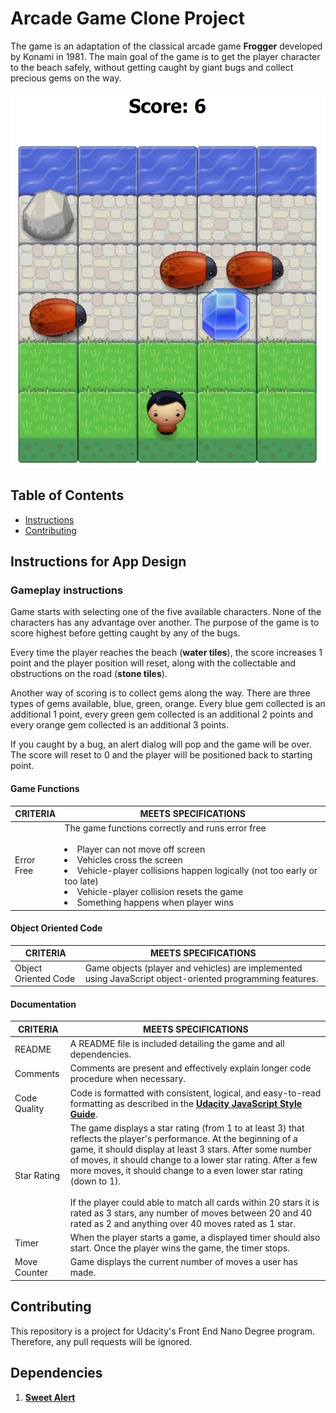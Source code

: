 # Arcade Game Clone Project

The game is an adaptation of the classical arcade game **Frogger** developed by Konami in 1981. The main goal of the game is to get the player character to the beach safely, without getting caught by giant bugs and collect precious gems on the way.

<p align="center">
  <img src="images/game_screen_cap.png">
</p>

## Table of Contents

* [Instructions](#instructions)
* [Contributing](#contributing)

## Instructions for App Design

### Gameplay instructions

Game starts with selecting one of the five available characters. None of the characters has any advantage over another. The purpose of the game is to score highest before getting caught by any of the bugs.

Every time the player reaches the beach (**water tiles**), the score increases 1 point and the player position will reset, along with the collectable and obstructions on the road (**stone tiles**).

Another way of scoring is to collect gems along the way. There are three types of gems available, blue, green, orange. Every blue gem collected is an additional 1 point, every green gem collected is an additional 2 points and every orange gem collected is an additional 3 points.

If you caught by a bug, an alert dialog will pop and the game will be over. The score will reset to 0 and the player will be positioned back to starting point.

#### Game Functions

|  CRITERIA| MEETS SPECIFICATIONS   |
|---|---|
| Error Free |  The game functions correctly and runs error free <br><br> <li> Player can not move off screen <br> <li> Vehicles cross the screen <li> Vehicle-player collisions happen logically (not too early or too late) <li> Vehicle-player collision resets the game <li> Something happens when player wins |

#### Object Oriented Code

|  CRITERIA| MEETS SPECIFICATIONS   |
|---|---|
| Object Oriented Code |  Game objects (player and vehicles) are implemented using JavaScript object-oriented programming features. |

#### Documentation

|  CRITERIA| MEETS SPECIFICATIONS   |
|---|---|
| README  |  A README file is included detailing the game and all dependencies. |
| Comments  |  Comments are present and effectively explain longer code procedure when necessary. |
| Code Quality  |  Code is formatted with consistent, logical, and easy-to-read formatting as described in the [**Udacity JavaScript Style Guide**](http://udacity.github.io/frontend-nanodegree-styleguide/javascript.html).  |
| Star Rating  |  The game displays a star rating (from 1 to at least 3) that reflects the player's performance. At the beginning of a game, it should display at least 3 stars. After some number of moves, it should change to a lower star rating. After a few more moves, it should change to a even lower star rating (down to 1).<br><br> If the player could able to match all cards within 20 stars it is rated as 3 stars, any number of moves between 20 and 40 rated as 2 and anything over 40 moves rated as 1 star. |
| Timer  | When the player starts a game, a displayed timer should also start. Once the player wins the game, the timer stops.  |
| Move Counter  | 	Game displays the current number of moves a user has made. |

## Contributing

This repository is a project for Udacity's Front End Nano Degree program. Therefore, any pull requests will be ignored.


## Dependencies

1. [**Sweet Alert**](https://sweetalert.js.org/guides/)
